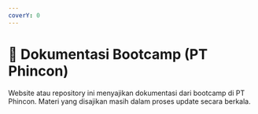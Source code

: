 ```yaml
---
coverY: 0
---
```


# 🚀 Dokumentasi Bootcamp (PT Phincon)

Website atau repository ini menyajikan dokumentasi dari bootcamp di PT Phincon. Materi yang disajikan masih dalam proses update secara berkala.
